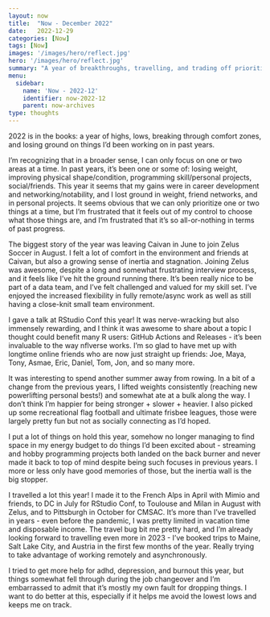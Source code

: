 ```yaml
---
layout: now
title:  "Now - December 2022"
date:   2022-12-29
categories: [Now]
tags: [Now]
images: '/images/hero/reflect.jpg'
hero: '/images/hero/reflect.jpg'
summary: "A year of breakthroughs, travelling, and trading off priorities."
menu:
  sidebar:
    name: 'Now - 2022-12'
    identifier: now-2022-12
    parent: now-archives
type: thoughts
---
```


2022 is in the books: a year of highs, lows, breaking through comfort zones, and losing ground on things I’d been working on in past years. 

I’m recognizing that in a broader sense, I can only focus on one or two areas at a time. In past years, it’s been one or some of: losing weight, improving physical shape/condition, programming skill/personal projects, social/friends. This year it seems that my gains were in career development and networking/notability, and I lost ground in weight, friend networks, and in personal projects. It seems obvious that we can only prioritize one or two things at a time, but I’m frustrated that it feels out of my control to choose what those things are, and I’m frustrated that it’s so all-or-nothing in terms of past progress.

The biggest story of the year was leaving Caivan in June to join Zelus Soccer in August. I felt a lot of comfort in the environment and friends at Caivan, but also a growing sense of inertia and stagnation. Joining Zelus was awesome, despite a long and somewhat frustrating interview process, and it feels like I’ve hit the ground running there. It’s been really nice to be part of a data team, and I’ve felt challenged and valued for my skill set. I’ve enjoyed the increased flexibility in fully remote/async work as well as still having a close-knit small team environment. 

I gave a talk at RStudio Conf this year! It was nerve-wracking but also immensely rewarding, and I think it was awesome to share about a topic I thought could benefit many R users: GitHub Actions and Releases - it’s been invaluable to the way nflverse works. I’m so glad to have met up with longtime online friends who are now just straight up friends: Joe, Maya, Tony, Asmae, Eric, Daniel, Tom, Jon, and so many more.

It was interesting to spend another summer away from rowing. In a bit of a change from the previous years, I lifted weights consistently (reaching new powerlifting personal bests!) and somewhat ate at a bulk along the way. I don’t think I’m happier for being stronger + slower + heavier. I also picked up some recreational flag football and ultimate frisbee leagues, those were largely pretty fun but not as socially connecting as I’d hoped. 

I put a lot of things on hold this year, somehow no longer managing to find space in my energy budget to do things I’d been excited about - streaming and hobby programming projects both landed on the back burner and never made it back to top of mind despite being such focuses in previous years. I more or less only have good memories of those, but the inertia wall is the big stopper. 

I travelled a lot this year! I made it to the French Alps in April with Mimio and friends, to DC in July for RStudio Conf, to Toulouse and Milan in August with Zelus, and to Pittsburgh in October for CMSAC. It’s more than I’ve travelled in years - even before the pandemic, I was pretty limited in vacation time and disposable income. The travel bug bit me pretty hard, and I’m already looking forward to travelling even more in 2023 - I’ve booked trips to Maine, Salt Lake City, and Austria in the first few months of the year. Really trying to take advantage of working remotely and asynchronously.  

I tried to get more help for adhd, depression, and burnout this year, but things somewhat fell through during the job changeover and I’m embarrassed to admit that it’s mostly my own fault for dropping things. I want to do better at this, especially if it helps me avoid the lowest lows and keeps me on track. 

